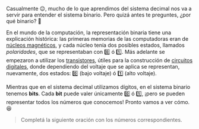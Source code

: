 Casualmente :wink:, mucho de lo que aprendimos del sistema decimal nos va a servir para entender el sistema binario. Pero quizá antes te preguntes, ¿por qué binario? :thought_balloon:

En el mundo de la computación, la representación binaria tiene una explicación histórica: las primeras memorias de las computadoras eran de [núcleos magnéticos](https://es.wikipedia.org/wiki/Memoria_de_n%C3%BAcleos_magn%C3%A9ticos), y cada núcleo tenía dos posibles estados, llamados _polaridades_, que se representaban con :zero: ó :one:. Más adelante se empezaron a utilizar los [transistores](https://es.wikipedia.org/wiki/Transistor), útiles para la construcción de [circuitos digitales]( https://es.wikipedia.org/wiki/Electr%C3%B3nica_digital), donde dependiendo del voltaje que se aplica se representan, nuevamente, dos estados: :zero: (bajo voltaje) ó :one: (alto voltaje).

Mientras que en el sistema decimal utilizamos dígitos, en el sistema binario tenemos **bits**. Cada **bit** puede valer únicamente :zero: ó :one:, ¡pero se pueden representar todos los números que conocemos! Pronto vamos a ver cómo. :satisfied:

> Completá la siguiente oración con los números correspondientes.
